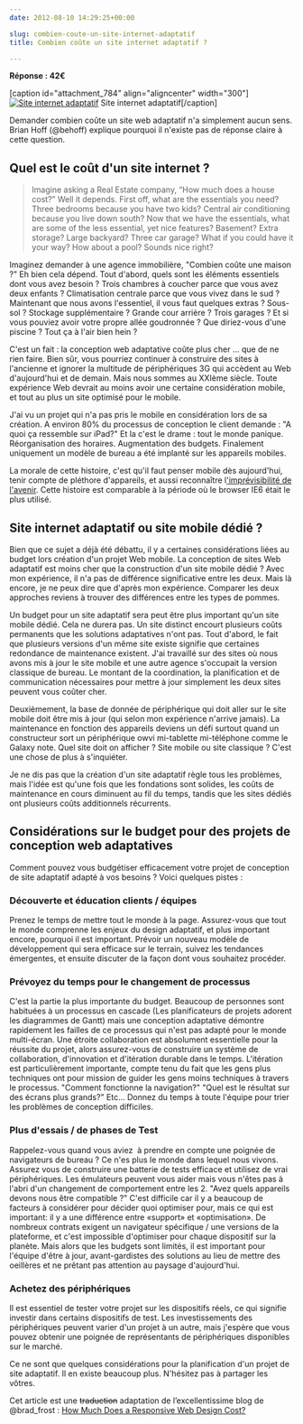 ```yaml
---
date: 2012-08-10 14:29:25+00:00

slug: combien-coute-un-site-internet-adaptatif
title: Combien coûte un site internet adaptatif ?

---
```


**Réponse : 42€**

[caption id="attachment_784" align="aligncenter" width="300"][![Site internet adaptatif](http://davidleuliette.com/wordPress/wp-content/uploads/2012/08/tumblr_m8flbaz9F81rxxfg5o1_1280-300x224.png)](http://davidleuliette.com/wordPress/wp-content/uploads/2012/08/tumblr_m8flbaz9F81rxxfg5o1_1280.png) Site internet adaptatif[/caption]

Demander combien coûte un site web adaptatif n'a simplement aucun sens. Brian Hoff (@behoff) explique pourquoi il n'existe pas de réponse claire à cette question.


## Quel est le coût d'un site internet ?




> Imagine asking a Real Estate company, “How much does a house cost?” Well it depends. First off, what are the essentials you need? Three bedrooms because you have two kids? Central air conditioning because you live down south? Now that we have the essentials, what are some of the less essential, yet nice features? Basement? Extra storage? Large backyard? Three car garage? What if you could have it your way? How about a pool? Sounds nice right?


Imaginez demander à une agence immobilière, "Combien coûte une maison ?" Eh bien cela dépend. Tout d'abord, quels sont les éléments essentiels dont vous avez besoin ? Trois chambres à coucher parce que vous avez deux enfants ? Climatisation centrale parce que vous vivez dans le sud ? Maintenant que nous avons l'essentiel, il vous faut quelques extras ? Sous-sol ? Stockage supplémentaire ? Grande cour arrière ? Trois garages ? Et si vous pouviez avoir votre propre allée goudronnée ? Que diriez-vous d'une piscine ? Tout ça à l'air bien hein ?

C'est un fait : la conception web adaptative coûte plus cher ... que de ne rien faire.
Bien sûr, vous pourriez continuer à construire des sites à l'ancienne et ignorer la multitude de périphériques 3G qui accèdent au Web d'aujourd'hui et de demain. Mais nous sommes au XXIème siècle. Toute expérience Web devrait au moins avoir une certaine considération mobile, et tout au plus un site optimisé pour le mobile.

J'ai vu un projet qui n'a pas pris le mobile en considération lors de sa création. A environ 80% du processus de conception le client demande :
"A quoi ça ressemble sur iPad?"
Et la c'est le drame : tout le monde panique. Réorganisation des horaires. Augmentation des budgets.
Finalement uniquement un modèle de bureau a été implanté sur les appareils mobiles.

La morale de cette histoire, c'est qu'il faut penser mobile dès aujourd'hui, tenir compte de pléthore d'appareils, et aussi reconnaître l['imprévisibilité de l'avenir](http://futurefriend.ly/thinking.html). Cette histoire est comparable à la période où le browser IE6 était le plus utilisé.


## Site internet adaptatif ou site mobile dédié ?


Bien que ce sujet a déjà été débattu, il y a certaines considérations liées au budget lors création d'un projet Web mobile. La conception de sites Web adaptatif est moins cher que la construction d'un site mobile dédié ? Avec mon expérience, il n'a pas de différence significative entre les deux. Mais là encore, je ne peux dire que d'après mon expérience. Comparer les deux approches reviens à trouver des différences entre les types de pommes.

Un budget pour un site adaptatif sera peut être plus important qu'un site mobile dédié. Cela ne durera pas. Un site distinct encourt plusieurs coûts permanents que les solutions adaptatives n'ont pas.
Tout d'abord, le fait que plusieurs versions d'un même site existe signifie que certaines redondance de maintenance existent. J'ai travaillé sur des sites où nous avons mis à jour le site mobile et une autre agence s'occupait la version classique de bureau. Le montant de la coordination, la planification et de communication nécessaires pour mettre à jour simplement les deux sites peuvent vous coûter cher.

Deuxièmement, la base de donnée de périphérique qui doit aller sur le site mobile doit être mis à jour (qui selon mon expérience n'arrive jamais). La maintenance en fonction des appareils deviens un défi surtout quand un constructeur sort un périphérique owvi mi-tablette mi-téléphone comme le Galaxy note. Quel site doit on afficher ? Site mobile ou site classique ? C'est une chose de plus à s'inquiéter.

Je ne dis pas que la création d'un site adaptatif règle tous les problèmes, mais l'idée est qu'une fois que les fondations sont solides, les coûts de maintenance en cours diminuent au fil du temps, tandis que les sites dédiés ont plusieurs coûts additionnels récurrents.


## Considérations sur le budget pour des projets de conception web adaptatives


Comment pouvez vous budgétiser efficacement votre projet de conception de site adaptatif adapté à vos besoins ?
Voici quelques pistes :


### Découverte et éducation clients / équipes


Prenez le temps de mettre tout le monde à la page.
Assurez-vous que tout le monde comprenne les enjeux du design adaptatif, et plus important encore, pourquoi il est important. Prévoir un nouveau modèle de développement qui sera efficace sur le terrain, suivez les tendances émergentes, et ensuite discuter de la façon dont vous souhaitez procéder.


### Prévoyez du temps pour le changement de processus


C'est la partie la plus importante du budget. Beaucoup de personnes sont habituées à un processus en cascade (Les planificateurs de projets adorent les diagrammes de Gantt) mais une conception adaptative démontre rapidement les failles de ce processus qui n'est pas adapté pour le monde multi-écran. Une étroite collaboration est absolument essentielle pour la réussite du projet, alors assurez-vous de construire un système de collaboration, d'innovation et d'itération durable dans le temps. L'itération est particulièrement importante, compte tenu du fait que les gens plus techniques ont pour mission de guider les gens moins techniques à travers le processus.
"Comment fonctionne la navigation?"
"Quel est le résultat sur des écrans plus grands?" Etc...
Donnez du temps à toute l'équipe pour trier les problèmes de conception difficiles.


### Plus d'essais / de phases de Test


Rappelez-vous quand vous aviez  à prendre en compte une poignée de navigateurs de bureau ? Ce n'es plus le monde dans lequel nous vivons. Assurez vous de construire une batterie de tests efficace et utilisez de vrai périphériques. Les émulateurs peuvent vous aider mais vous n'êtes pas à l'abri d'un changement de comportement entre les 2.
"Avez quels appareils devons nous être compatible ?" C'est difficile car il y a beaucoup de facteurs à considérer pour décider quoi optimiser pour, mais ce qui est important: il y a une différence entre «support» et «optimisation».
De nombreux contrats exigent un navigateur spécifique / une versions de la plateforme, et c'est impossible d'optimiser pour chaque dispositif sur la planète.
Mais alors que les budgets sont limités, il est important pour l'équipe d'être à jour, avant-gardistes des solutions au lieu de mettre des oeillères et ne prêtant pas attention au paysage d'aujourd'hui.


### Achetez des périphériques


Il est essentiel de tester votre projet sur les dispositifs réels, ce qui signifie investir dans certains dispositifs de test. Les investissements des périphériques peuvent varier d'un projet à un autre, mais j'espère que vous pouvez obtenir une poignée de représentants de périphériques disponibles sur le marché.

Ce ne sont que quelques considérations pour la planification d'un projet de site adaptatif. Il en existe beaucoup plus. N'hésitez pas à partager les vôtres.

Cet article est une <del>traduction</del> adaptation de l’excellentissime blog de @brad_frost : [How Much Does a Responsive Web Design Cost?](http://bradfrostweb.com/blog/web/how-much-does-a-responsive-web-design-cost/)
